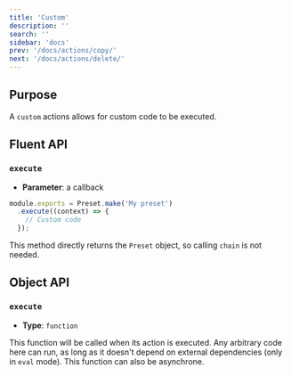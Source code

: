 ```yaml
---
title: 'Custom'
description: ''
search: ''
sidebar: 'docs'
prev: '/docs/actions/copy/'
next: '/docs/actions/delete/'
---
```


## Purpose

A `custom` actions allows for custom code to be executed.

## Fluent API

### `execute`

- **Parameter**: a callback

<!-- prettier-ignore -->
```js
module.exports = Preset.make('My preset')
  .execute((context) => {
    // Custom code
  });
```

This method directly returns the `Preset` object, so calling `chain` is not needed.

## Object API

### `execute`

- **Type**: `function`

This function will be called when its action is executed. Any arbitrary code here can run, as long as it doesn't depend on external dependencies (only in `eval` mode). This function can also be asynchrone.
